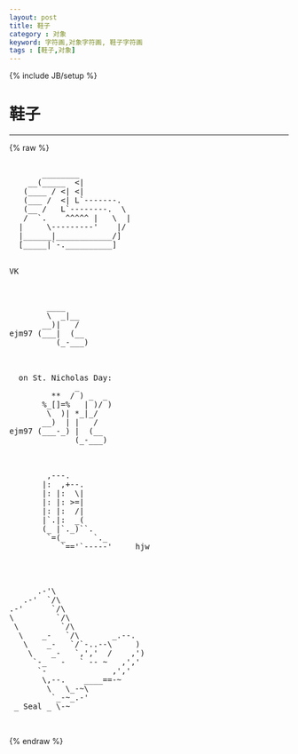 ```yaml
---
layout: post
title: 鞋子
category : 对象
keyword: 字符画,对象字符画, 鞋子字符画
tags : [鞋子,对象]
---
```

{% include JB/setup %}
# 鞋子
---
{% raw %}
<pre>

       ________
    __(_____  &lt;|
   (____ / &lt;| &lt;|
   (___ /  &lt;| L`-------.
   (__ /   L`--------.  \
   /  `.    ^^^^^ |   \  |
  |     \---------&#039;    |/
  |______|____________/]
  [_____|`-.__________]


VK



        ____
        \  _|__
       __)|   /
ejm97 (___|  (__
          (_-___)



  on St. Nicholas Day:
              _
         **  / ) _  _
       %_[]=%   | )/ )
        \  )| *_|_/
       __)  | |   /
ejm97 (___-_) |  (__
              (_-___)



        ,---.
       |:  ,+--.
       |: |:  \|
       |: |: &gt;=|
       |: |:  /|
       |`.|:  _(
       (_ |`._)``.
        `=(_      `._
           `==&#039;`-----&#039;     hjw




      .-&#039;\
   .-&#039;  `/\
.-&#039;      `/\
\         `/\
 \         `/\
  \    _-   `/\       _.--.
   \    _-   `/`-..--\     )
    \    _-   `,&#039;,&#039;  /    ,&#039;)
     `-_   -   ` -- ~   ,&#039;,&#039;
      `-              ,&#039;,&#039;
       \,--.    ____==-~
        \   \_-~\
         `_-~_.-&#039;
 _ Seal _ \-~

 </pre>
{% endraw %}
